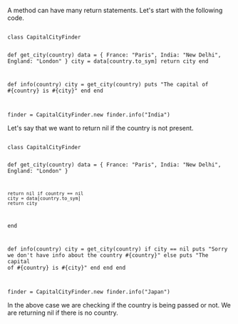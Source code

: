 A method can have many return statements. Let's start with the following code.

<codeblock language="ruby" type="lesson">
<code>
class CapitalCityFinder

  def get_city(country)
    data = { France: "Paris", India: "New Delhi", England: "London" }
    city = data[country.to_sym]
    return city
  end

  def info(country)
    city = get_city(country)
    puts "The capital of #{country} is #{city}"
  end
end

finder = CapitalCityFinder.new
finder.info("India")
</code>
</codeblock>

Let's say that we want to return nil if the country is not present.

<codeblock language="ruby" type="lesson">
<code>
class CapitalCityFinder

  def get_city(country)
    data = { France: "Paris", India: "New Delhi", England: "London" }
    
    return nil if country == nil
    city = data[country.to_sym]
    return city
  end

  def info(country)
    city = get_city(country)
    if city == nil
      puts "Sorry we don't have info about the country #{country}"
    else
      puts "The capital of #{country} is #{city}"
    end
  end
end

finder = CapitalCityFinder.new
finder.info("Japan")
</code>
</codeblock>

In the above case we are checking if the country is being passed or not.
We are returning nil if there is no country.
